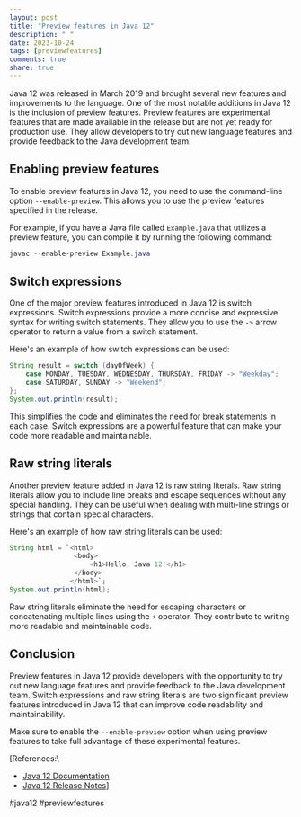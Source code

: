 ```yaml
---
layout: post
title: "Preview features in Java 12"
description: " "
date: 2023-10-24
tags: [previewfeatures]
comments: true
share: true
---
```


Java 12 was released in March 2019 and brought several new features and improvements to the language. One of the most notable additions in Java 12 is the inclusion of preview features. Preview features are experimental features that are made available in the release but are not yet ready for production use. They allow developers to try out new language features and provide feedback to the Java development team.

## Enabling preview features

To enable preview features in Java 12, you need to use the command-line option `--enable-preview`. This allows you to use the preview features specified in the release.

For example, if you have a Java file called `Example.java` that utilizes a preview feature, you can compile it by running the following command:

```java
javac --enable-preview Example.java
```

## Switch expressions

One of the major preview features introduced in Java 12 is switch expressions. Switch expressions provide a more concise and expressive syntax for writing switch statements. They allow you to use the `->` arrow operator to return a value from a switch statement.

Here's an example of how switch expressions can be used:

```java
String result = switch (dayOfWeek) {
    case MONDAY, TUESDAY, WEDNESDAY, THURSDAY, FRIDAY -> "Weekday";
    case SATURDAY, SUNDAY -> "Weekend";
};
System.out.println(result);
```

This simplifies the code and eliminates the need for break statements in each case. Switch expressions are a powerful feature that can make your code more readable and maintainable.

## Raw string literals

Another preview feature added in Java 12 is raw string literals. Raw string literals allow you to include line breaks and escape sequences without any special handling. They can be useful when dealing with multi-line strings or strings that contain special characters.

Here's an example of how raw string literals can be used:

```java
String html = `<html>
                <body>
                    <h1>Hello, Java 12!</h1>
                </body>
               </html>`;
System.out.println(html);
```

Raw string literals eliminate the need for escaping characters or concatenating multiple lines using the `+` operator. They contribute to writing more readable and maintainable code.

## Conclusion

Preview features in Java 12 provide developers with the opportunity to try out new language features and provide feedback to the Java development team. Switch expressions and raw string literals are two significant preview features introduced in Java 12 that can improve code readability and maintainability.

Make sure to enable the `--enable-preview` option when using preview features to take full advantage of these experimental features.

\[References:\
- [Java 12 Documentation](https://docs.oracle.com/en/java/javase/12/)
- [Java 12 Release Notes](https://www.oracle.com/java/technologies/javase/jdk12-relnotes.html)\]

#java12 #previewfeatures